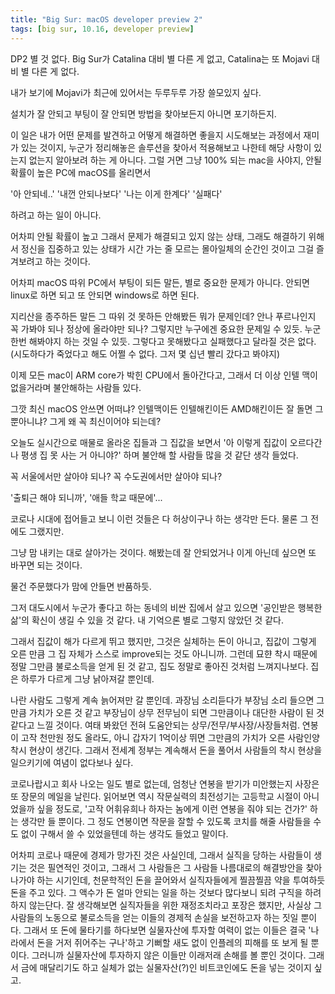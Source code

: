 ```yaml
---
title: "Big Sur: macOS developer preview 2"
tags: [big sur, 10.16, developer preview]
---
```


DP2 별 것 없다. Big Sur가 Catalina 대비 별 다른 게 없고, Catalina는 또 Mojavi 대비 별 다른 게 없다.

내가 보기에 Mojavi가 최근에 있어서는 두루두루 가장 쓸모있지 싶다. 

설치가 잘 안되고 부팅이 잘 안되면 방법을 찾아보든지 아니면 포기하든지. 

이 일은 내가 어떤 문제를 발견하고 어떻게 해결하면 좋을지 시도해보는 과정에서 재미가 있는 것이지, 누군가 정리해놓은 솔루션을 찾아서 적용해보고 나한테 해당 사항이 있는지 없는지 알아보려 하는 게 아니다. 그럴 거면 그냥 100% 되는 mac을 사야지, 안될 확률이 높은 PC에 macOS를 올리면서

'아 안되네..' '내껀 안되나보다' '나는 이게 한계다' '실패다'

하려고 하는 일이 아니다. 

어차피 안될 확률이 높고 그래서 문제가 해결되고 있지 않는 상태, 그래도 해결하기 위해서 정신을 집중하고 있는 상태가 시간 가는 줄 모르는 몰아일체의 순간인 것이고 그걸 즐겨보려고 하는 것이다.

어차피 macOS 따위 PC에서 부팅이 되든 말든, 별로 중요한 문제가 아니다. 안되면 linux로 하면 되고 또 안되면 windows로 하면 된다. 

지리산을 종주하든 말든 그 따위 것 못하든 안해봤든 뭐가 문제인데? 안나 푸르나인지 꼭 가봐야 되나 정상에 올라야만 되나? 그렇지만 누구에겐 중요한 문제일 수 있듯. 누군 한번 해봐야지 하는 것일 수 있듯. 그렇다고 못해봤다고 실패했다고 달라질 것은 없다. (시도하다가 죽었다고 해도 어쩔 수 없다. 그저 몇 십년 빨리 갔다고 봐야지)

이제 모든 mac이 ARM core가 박힌 CPU에서 돌아간다고, 그래서 더 이상 인텔 맥이 없을거라며 불안해하는 사람들 있다.

그깟 최신 macOS 안쓰면 어떠냐? 인텔맥이든 인텔해킨이든 AMD해킨이든 잘 돌면 그뿐아니냐? 그게 왜 꼭 최신이어야 되는데?

오늘도 실시간으로 매물로 올라온 집들과 그 집값을 보면서 '아 이렇게 집값이 오르다간 나 평생 집 못 사는 거 아니야?' 하며 불안해 할 사람들 많을 것 같단 생각 들었다.

꼭 서울에서만 살아야 되나? 꼭 수도권에서만 살아야 되나? 

'출퇴근 해야 되니까', '애들 학교 때문에'...

코로나 시대에 접어들고 보니 이런 것들은 다 허상이구나 하는 생각만 든다. 물론 그 전에도 그랬지만.

그냥 맘 내키는 대로 살아가는 것이다. 해봤는데 잘 안되었거나 이게 아닌데 싶으면 또 바꾸면 되는 것이다.

물건 주문했다가 맘에 안들면 반품하듯. 

그저 대도시에서 누군가 좋다고 하는 동네의 비싼 집에서 살고 있으면 '공인받은 행복한 삶'의 확신이 생길 수 있을 것 같다. 내 기억으론 별로 그렇지 않았던 것 같다.

그래서 집값이 해가 다르게 뛰고 했지만, 그것은 실체하는 돈이 아니고, 집값이 그렇게 오른 만큼 그 집 자체가 스스로 improve되는 것도 아니니까. 그런데 묘햔 착시 때문에 정말 그만큼 불로소득을 얻게 된 것 같고, 집도 정말로 좋아진 것처럼 느껴지나보다. 집은 하루가 다르게 그냥 낡아져갈 뿐인데. 

나란 사람도 그렇게 계속 늙어져만 갈 뿐인데. 과장님 소리듣다가 부장님 소리 들으면 그만큼 가치가 오른 것 같고 부장님이 상무 전무님이 되면 그만큼이나 대단한 사람이 된 것 같다고 느낄 것이다. 여태 봐왔던 전혀 도움안되는 상무/전무/부사장/사장들처럼. 연봉이 고작 천만원 정도 올라도, 아니 갑자기 1억이상 뛰면 그만큼의 가치가 오른 사람인양 착시 현상이 생긴다. 그래서 전세계 정부는 계속해서 돈을 풀어서 사람들의 착시 현상을 일으키기에 여념이 없다보나 싶다.

코로나랍시고 회사 나오는 일도 별로 없는데, 엄청난 연봉을 받기가 미안했는지 사장은 또 장문의 메일을 날린다. 읽어보면 역시 작문실력의 최전성기는 고등학교 시절이 아니었을까 싶을 정도로, '고작 어휘유희나 하자는 놈에게 이런 연봉을 줘야 되는 건가?' 하는 생각만 들 뿐이다. 그 정도 연봉이면 작문을 잘할 수 있도록 코치를 해줄 사람들을 수도 없이 구해서 쓸 수 있었을텐데 하는 생각도 들었고 말이다. 

어차피 코로나 때문에 경제가 망가진 것은 사실인데, 그래서 실직을 당하는 사람들이 생기는 것은 필연적인 것이고, 그래서 그 사람들은 그 사람들 나름대로의 해결방안을 찾아나가야 하는 시기인데, 천문학적인 돈을 끌어와서 실직자들에게 찔끔찔끔 약을 투여하듯 돈을 주고 있다. 그 액수가 돈 얼마 안되는 일을 하는 것보다 많다보니 되려 구직을 하려하지 않는단다. 잘 생각해보면 실직자들을 위한 재정조치라고 포장은 했지만, 사실상 그 사람들의 노동으로 불로소득을 얻는 이들의 경제적 손실을 보전하고자 하는 짓일 뿐이다. 그래서 또 돈에 물타기를 하다보면 실물자산에 투자할 여력이 없는 이들은 결국 '나라에서 돈을 거저 쥐어주는 구나'하고 기뻐할 새도 없이 인플레의 피해를 또 보게 될 뿐이다. 그러니까 실물자산에 투자하지 않은 이들만 이래저래 손해를 볼 뿐인 것이다. 그래서 금에 매달리기도 하고 실체가 없는 실물자산(?)인 비트코인에도 돈을 넣는 것이지 싶고.





